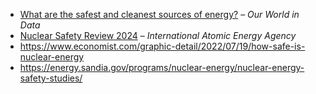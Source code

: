 * [What are the safest and cleanest sources of energy?](https://ourworldindata.org/safest-sources-of-energy) – *Our World in Data* 
* [Nuclear Safety Review 2024](https://www.iaea.org/sites/default/files/gc/gc68-inf2.pdf) – *International Atomic Energy Agency* 
* https://www.economist.com/graphic-detail/2022/07/19/how-safe-is-nuclear-energy
* https://energy.sandia.gov/programs/nuclear-energy/nuclear-energy-safety-studies/
